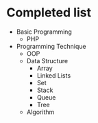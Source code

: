 # Completed list
- Basic Programming
	- PHP
- Programming Technique
	- OOP
	- Data Structure
		- Array
		- Linked Lists
		- Set
		- Stack
		- Queue
		- Tree
	- Algorithm
